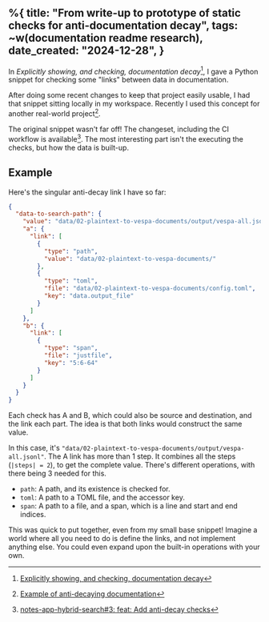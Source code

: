 %{
    title: "From write-up to prototype of static checks for anti-documentation decay",
    tags: ~w(documentation readme research),
    date_created: "2024-12-28",
}
---
In _Explicitly showing, and checking, documentation decay_[^1], I gave a Python snippet for checking some "links" between data in documentation.

After doing some recent changes to keep that project easily usable, I had that snippet sitting locally in my workspace. Recently I used this concept for another real-world project[^3].

The original snippet wasn't far off! The changeset, including the CI workflow is available[^2]. The most interesting part isn't the executing the checks, but how the data is built-up.

## Example

Here's the singular anti-decay link I have so far:

```json
{
  "data-to-search-path": {
    "value": "data/02-plaintext-to-vespa-documents/output/vespa-all.jsonl",
    "a": {
      "link": [
        {
          "type": "path",
          "value": "data/02-plaintext-to-vespa-documents/"
        },
        {
          "type": "toml",
          "file": "data/02-plaintext-to-vespa-documents/config.toml",
          "key": "data.output_file"
        }
      ]
    },
    "b": {
      "link": [
        {
          "type": "span",
          "file": "justfile",
          "key": "5:6-64"
        }
      ]
    }
  }
}
```

Each check has A and B, which could also be source and destination, and the link each part. The idea is that both links would construct the same value.

In this case, it's `"data/02-plaintext-to-vespa-documents/output/vespa-all.jsonl"`. The A link has more than 1 step. It combines all the steps (`|steps| = 2`), to get the complete value. There's different operations, with there being 3 needed for this.

- `path`: A path, and its existence is checked for.
- `toml`: A path to a TOML file, and the accessor key.
- `span`: A path to a file, and a span, which is a line and start and end indices.

This was quick to put together, even from my small base snippet! Imagine a world where all you need to do is define the links, and not implement anything else. You could even expand upon the built-in operations with your own.

[^1]: [Explicitly showing, and checking, documentation decay](explicitly-showing-and-checking-documentation-decay)
[^2]: [notes-app-hybrid-search#3: feat: Add anti-decay checks](https://github.com/jesse-c/notes-app-hybrid-search/pull/3)
[^3]: [Example of anti-decaying documentation](example-of-anti-decaying-documentation)
